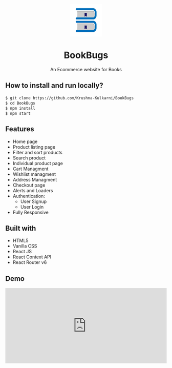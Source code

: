 <div align="center">
  <img src="./src/BBLogo2.png" height="100" width="100" alt="logo"/>
  
# BookBugs
  An Ecommerce website for Books 
</div>

<!-- ## **Live link**
[BookBugs](https://bookbugs.netlify.app) -->

## **How to install and run locally?**

```
$ git clone https://github.com/Krushna-Kulkarni/BookBugs
$ cd BookBugs
$ npm install
$ npm start
```

## **Features**

- Home page
- Product listing page
- Filter and sort products
- Search product
- Individual product page
- Cart Managment
- Wishlist managment
- Address Managment
- Checkout page
- Alerts and Loaders
- Authentication:
  - User Signup
  - User Login
- Fully Responsive

## **Built with**

- HTML5
- Vanilla CSS
- React JS
- React Context API
- React Router v6

## **Demo**

<div style="position: relative; padding-bottom: 46.5625%; height: 0;"><iframe src="https://www.loom.com/embed/36bf0c2bd68645729061125ee93b288f?sid=0c12d4dd-51b1-49e6-813a-dd88704851cb" frameborder="0" webkitallowfullscreen mozallowfullscreen allowfullscreen style="position: absolute; top: 0; left: 0; width: 100%; height: 100%;"></iframe></div>
